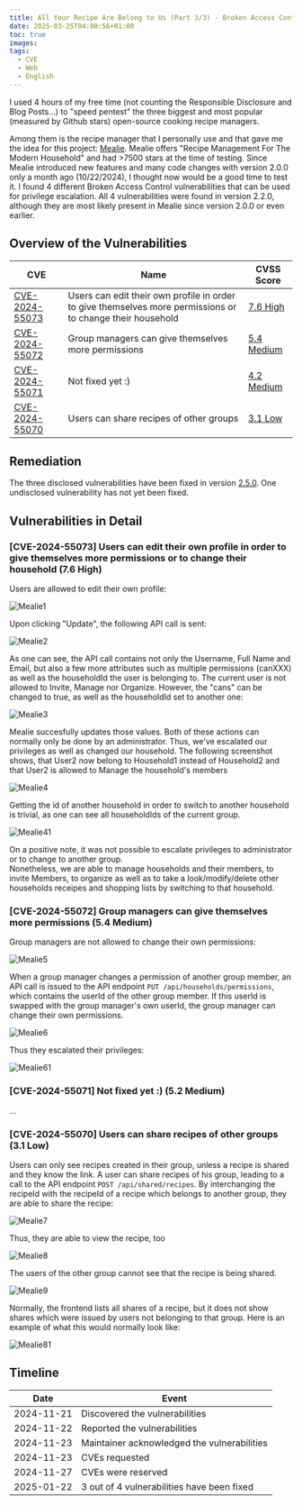 ```yaml
---
title: All Your Recipe Are Belong to Us (Part 3/3) - Broken Access Controls Leading to Privilege Escalation and More in Mealie
date: 2025-03-25T04:00:56+01:00
toc: true
images: 
tags:
  - CVE
  - Web
  - English
---
```


I used 4 hours of my free time (not counting the Responsible Disclosure and Blog Posts...) to "speed pentest" the three biggest and most popular (measured by Github stars) open-source cooking recipe managers. 

Among them is the recipe manager that I personally use and that gave me the idea for this project: [Mealie](https://github.com/mealie-recipes/mealie). Mealie offers "Recipe Management For The Modern Household" and had >7500 stars at the time of testing. Since Mealie introduced new features and many code changes with version 2.0.0 only a month ago (10/22/2024), I thought now would be a good time to test it. I found 4 different Broken Access Control vulnerabilities that can be used for privilege escalation. All 4 vulnerabilities were found in version 2.2.0, although they are most likely present in Mealie since version 2.0.0 or even earlier.

## Overview of the Vulnerabilities
| CVE | Name                                                                               | CVSS Score      |
| ----- | ---------------------------------------------------------------------------------- | ------ |
| [CVE-2024-55073](https://www.cve.org/CVERecord?id=CVE-2024-55073) | Users can edit their own profile in order to give themselves more permissions or to change their household | [7.6 High](https://www.first.org/cvss/calculator/3.1#CVSS:3.1/AV:N/AC:L/PR:L/UI:N/S:U/C:L/I:H/A:L) |
| [CVE-2024-55072](https://www.cve.org/CVERecord?id=CVE-2024-55072) | Group managers can give themselves more permissions                                          | [5.4 Medium](https://www.first.org/cvss/calculator/3.1#CVSS:3.0/AV:N/AC:L/PR:L/UI:N/S:U/C:N/I:L/A:L) |
| [CVE-2024-55071](https://www.cve.org/CVERecord?id=CVE-2024-55071) | Not fixed yet :)          | [4.2 Medium](https://www.first.org/cvss/calculator/3.1#CVSS:3.0/AV:N/AC:H/PR:L/UI:N/S:U/C:N/I:L/A:L) |
| [CVE-2024-55070](https://www.cve.org/CVERecord?id=CVE-2024-55070) | Users can share recipes of other groups          | [3.1 Low](https://www.first.org/cvss/calculator/3.0#CVSS:3.1/AV:N/AC:H/PR:L/UI:N/S:U/C:L/I:N/A:N) |

## Remediation

The three disclosed vulnerabilities have been fixed in version [2.5.0](https://github.com/mealie-recipes/mealie/releases/tag/v2.5.0). One undisclosed vulnerability has not yet been fixed.

## Vulnerabilities in Detail

### [CVE-2024-55073] Users can edit their own profile in order to give themselves more permissions or to change their household (7.6 High)
Users are allowed to edit their own profile:

![Mealie1](/media/2025/03/mealie1.png)

Upon clicking "Update", the following API call is sent:

![Mealie2](/media/2025/03/mealie2.png)

As one can see, the API call contains not only the Username, Full Name and Email, but also a few more attributes such as multiple permissions (canXXX) as well as the householdId the user is belonging to. The current user is not allowed to Invite, Manage nor Organize. However, the "cans" can be changed to true, as well as the householdId set to another one:

![Mealie3](/media/2025/03/mealie3.png)

Mealie succesfully updates those values. Both of these actions can normally only be done by an administrator.
Thus, we've escalated our privileges as well as changed our household. The following screenshot shows, that User2 now belong to Household1 instead of Household2 and that User2 is allowed to Manage the household's members

![Mealie4](/media/2025/03/mealie4.png)

Getting the id of another household in order to switch to another household is trivial, as one can see all householdIds of the current group.

![Mealie41](/media/2025/03/mealie41.png)

On a positive note, it was not possible to escalate privileges to administrator or to change to another group.  
Nonetheless, we are able to manage households and their members, to invite Members, to organize as well as to take a look/modify/delete other households receipes and shopping lists by switching to that household.

### [CVE-2024-55072] Group managers can give themselves more permissions (5.4 Medium)
Group managers are not allowed to change their own permissions:

![Mealie5](/media/2025/03/mealie5.png)

When a group manager changes a permission of another group member, an API call is issued to the API endpoint `PUT /api/households/permissions`, which contains the userId of the other group member. If this userId is swapped with the group manager's own userId, the group manager can change their own permissions.

![Mealie6](/media/2025/03/mealie6.png)

Thus they escalated their privileges:

![Mealie61](/media/2025/03/mealie61.png)


### [CVE-2024-55071] Not fixed yet :) (5.2 Medium)

...

### [CVE-2024-55070] Users can share recipes of other groups (3.1 Low)

Users can only see recipes created in their group, unless a recipe is shared and they know the link.
A user can share recipes of his group, leading to a call to the API endpoint `POST /api/shared/recipes`. By interchanging the recipeId with the recipeId of a recipe which belongs to another group, they are able to share the recipe:

![Mealie7](/media/2025/03/mealie7.png)

Thus, they are able to view the recipe, too

![Mealie8](/media/2025/03/mealie8.png)

The users of the other group cannot see that the recipe is being shared. 

![Mealie9](/media/2025/03/mealie9.png)

Normally, the frontend lists all shares of a recipe, but it does not show shares which were issued by users not belonging to that group. Here is an example of what this would  normally look like:

![Mealie81](/media/2025/03/mealie81.png)


## Timeline
| Date | Event |
| - | - |
| 2024-11-21 | Discovered the vulnerabilities |
| 2024-11-22 | Reported the vulnerabilities |
| 2024-11-23 | Maintainer acknowledged the vulnerabilities |
| 2024-11-23 | CVEs requested |
| 2024-11-27 | CVEs were reserved |
| 2025-01-22 | 3 out of 4 vulnerabilities have been fixed |
